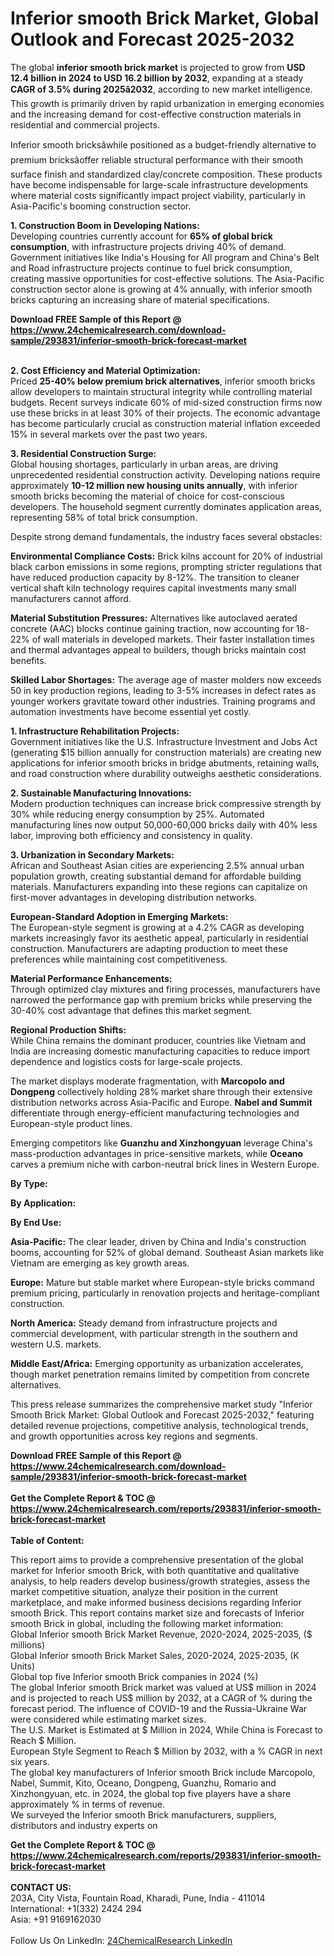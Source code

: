 <h1>Inferior smooth Brick Market, Global Outlook and Forecast 2025-2032</h1><p>The global <strong>inferior smooth brick market</strong> is projected to grow from <strong>USD 12.4 billion in 2024 to USD 16.2 billion by 2032</strong>, expanding at a steady <strong>CAGR of 3.5% during 2025â2032</strong>, according to new market intelligence. This growth is primarily driven by rapid urbanization in emerging economies and the increasing demand for cost-effective construction materials in residential and commercial projects.</p><p>Inferior smooth bricksâwhile positioned as a budget-friendly alternative to premium bricksâoffer reliable structural performance with their smooth surface finish and standardized clay/concrete composition. These products have become indispensable for large-scale infrastructure developments where material costs significantly impact project viability, particularly in Asia-Pacific's booming construction sector.</p><p><strong>1. Construction Boom in Developing Nations:</strong><br>
Developing countries currently account for <strong>65% of global brick consumption</strong>, with infrastructure projects driving 40% of demand. Government initiatives like India's Housing for All program and China's Belt and Road infrastructure projects continue to fuel brick consumption, creating massive opportunities for cost-effective solutions. The Asia-Pacific construction sector alone is growing at 4% annually, with inferior smooth bricks capturing an increasing share of material specifications.</p><div><b>Download FREE Sample of this Report @ 
            <a href="https://www.24chemicalresearch.com/download-sample/293831/inferior-smooth-brick-forecast-market">
            https://www.24chemicalresearch.com/download-sample/293831/inferior-smooth-brick-forecast-market</a></b></div><br><p><strong>2. Cost Efficiency and Material Optimization:</strong><br>
Priced <strong>25-40% below premium brick alternatives</strong>, inferior smooth bricks allow developers to maintain structural integrity while controlling material budgets. Recent surveys indicate 60% of mid-sized construction firms now use these bricks in at least 30% of their projects. The economic advantage has become particularly crucial as construction material inflation exceeded 15% in several markets over the past two years.</p><p><strong>3. Residential Construction Surge:</strong><br>
Global housing shortages, particularly in urban areas, are driving unprecedented residential construction activity. Developing nations require approximately <strong>10-12 million new housing units annually</strong>, with inferior smooth bricks becoming the material of choice for cost-conscious developers. The household segment currently dominates application areas, representing 58% of total brick consumption.</p><p>Despite strong demand fundamentals, the industry faces several obstacles:</p><p><strong>Environmental Compliance Costs:</strong> Brick kilns account for 20% of industrial black carbon emissions in some regions, prompting stricter regulations that have reduced production capacity by 8-12%. The transition to cleaner vertical shaft kiln technology requires capital investments many small manufacturers cannot afford.</p><p><strong>Material Substitution Pressures:</strong> Alternatives like autoclaved aerated concrete (AAC) blocks continue gaining traction, now accounting for 18-22% of wall materials in developed markets. Their faster installation times and thermal advantages appeal to builders, though bricks maintain cost benefits.</p><p><strong>Skilled Labor Shortages:</strong> The average age of master molders now exceeds 50 in key production regions, leading to 3-5% increases in defect rates as younger workers gravitate toward other industries. Training programs and automation investments have become essential yet costly.</p><p><strong>1. Infrastructure Rehabilitation Projects:</strong><br>
Government initiatives like the U.S. Infrastructure Investment and Jobs Act (generating $15 billion annually for construction materials) are creating new applications for inferior smooth bricks in bridge abutments, retaining walls, and road construction where durability outweighs aesthetic considerations.</p><p><strong>2. Sustainable Manufacturing Innovations:</strong><br>
Modern production techniques can increase brick compressive strength by 30% while reducing energy consumption by 25%. Automated manufacturing lines now output 50,000-60,000 bricks daily with 40% less labor, improving both efficiency and consistency in quality.</p><p><strong>3. Urbanization in Secondary Markets:</strong><br>
African and Southeast Asian cities are experiencing 2.5% annual urban population growth, creating substantial demand for affordable building materials. Manufacturers expanding into these regions can capitalize on first-mover advantages in developing distribution networks.</p><p><strong>European-Standard Adoption in Emerging Markets:</strong><br>
	The European-style segment is growing at a 4.2% CAGR as developing markets increasingly favor its aesthetic appeal, particularly in residential construction. Manufacturers are adapting production to meet these preferences while maintaining cost competitiveness.</p><p><strong>Material Performance Enhancements:</strong><br>
	Through optimized clay mixtures and firing processes, manufacturers have narrowed the performance gap with premium bricks while preserving the 30-40% cost advantage that defines this market segment.</p><p><strong>Regional Production Shifts:</strong><br>
	While China remains the dominant producer, countries like Vietnam and India are increasing domestic manufacturing capacities to reduce import dependence and logistics costs for large-scale projects.</p><p>The market displays moderate fragmentation, with <strong>Marcopolo and Dongpeng</strong> collectively holding 28% market share through their extensive distribution networks across Asia-Pacific and Europe. <strong>Nabel and Summit</strong> differentiate through energy-efficient manufacturing technologies and European-style product lines.</p><p>Emerging competitors like <strong>Guanzhu and Xinzhongyuan</strong> leverage China's mass-production advantages in price-sensitive markets, while <strong>Oceano</strong> carves a premium niche with carbon-neutral brick lines in Western Europe.</p><p><strong>By Type:</strong></p><p><strong>By Application:</strong></p><p><strong>By End Use:</strong></p><p><strong>Asia-Pacific:</strong> The clear leader, driven by China and India's construction booms, accounting for 52% of global demand. Southeast Asian markets like Vietnam are emerging as key growth areas.</p><p><strong>Europe:</strong> Mature but stable market where European-style bricks command premium pricing, particularly in renovation projects and heritage-compliant construction.</p><p><strong>North America:</strong> Steady demand from infrastructure projects and commercial development, with particular strength in the southern and western U.S. markets.</p><p><strong>Middle East/Africa:</strong> Emerging opportunity as urbanization accelerates, though market penetration remains limited by competition from concrete alternatives.</p><p>This press release summarizes the comprehensive market study "Inferior Smooth Brick Market: Global Outlook and Forecast 2025-2032," featuring detailed revenue projections, competitive analysis, technological trends, and growth opportunities across key regions and segments.</p><div><b>Download FREE Sample of this Report @ 
            <a href="https://www.24chemicalresearch.com/download-sample/293831/inferior-smooth-brick-forecast-market">
            https://www.24chemicalresearch.com/download-sample/293831/inferior-smooth-brick-forecast-market</a></b></div><br><div><b>Get the Complete Report & TOC @ 
            <a href="https://www.24chemicalresearch.com/reports/293831/inferior-smooth-brick-forecast-market">
            https://www.24chemicalresearch.com/reports/293831/inferior-smooth-brick-forecast-market</a></b></div><br>
            <b>Table of Content:</b><p>This report aims to provide a comprehensive presentation of the global market for Inferior smooth Brick, with both quantitative and qualitative analysis, to help readers develop business/growth strategies, assess the market competitive situation, analyze their position in the current marketplace, and make informed business decisions regarding Inferior smooth Brick. This report contains market size and forecasts of Inferior smooth Brick in global, including the following market information:<br />
Global Inferior smooth Brick Market Revenue, 2020-2024, 2025-2035, ($ millions)<br />
Global Inferior smooth Brick Market Sales, 2020-2024, 2025-2035, (K Units)<br />
Global top five Inferior smooth Brick companies in 2024 (%)<br />
The global Inferior smooth Brick market was valued at US$ million in 2024 and is projected to reach US$ million by 2032, at a CAGR of % during the forecast period. The influence of COVID-19 and the Russia-Ukraine War were considered while estimating market sizes.<br />
The U.S. Market is Estimated at $ Million in 2024, While China is Forecast to Reach $ Million.<br />
European Style Segment to Reach $ Million by 2032, with a % CAGR in next six years.<br />
The global key manufacturers of Inferior smooth Brick include Marcopolo, Nabel, Summit, Kito, Oceano, Dongpeng, Guanzhu, Romario and Xinzhongyuan, etc. in 2024, the global top five players have a share approximately % in terms of revenue.<br />
We surveyed the Inferior smooth Brick manufacturers, suppliers, distributors and industry experts on</p><div><b>Get the Complete Report & TOC @ 
            <a href="https://www.24chemicalresearch.com/reports/293831/inferior-smooth-brick-forecast-market">
            https://www.24chemicalresearch.com/reports/293831/inferior-smooth-brick-forecast-market</a></b></div><br><b>CONTACT US:</b><br>
            203A, City Vista, Fountain Road, Kharadi, Pune, India - 411014<br>
            International: +1(332) 2424 294<br>
            Asia: +91 9169162030 <br><br>
            Follow Us On LinkedIn: <a href="https://www.linkedin.com/company/24chemicalresearch/">24ChemicalResearch LinkedIn</a>